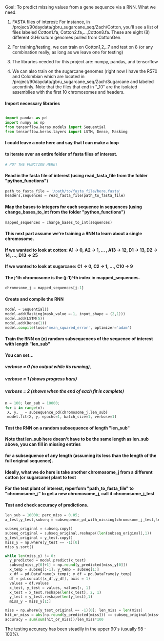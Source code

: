 Goal:  To predict missing values from a gene sequence via a RNN.
What we need:
 1.  FASTA files of interest:  For instance, in /project/90daydata/gbru_sugarcane_seq/Zach/Cotton, you'll see a list of files labeled
     Cotton1.fa, Cotton2.fa,...,Cotton8.fa.  These are eight (8) different G.Hirsutum genomes pulled from CottonGen.
     
 2.  For training/testing, we can train on Cotton1,2,..7 and test on 8 (or any combination really, as long as we leave one for testing)
   
 3.  The libraries needed for this project are: numpy, pandas, and tensorflow
   
 4.  We can also train on the sugarcane genomes (right now I have the R570 and Colombian which are located in /project/90daydata/gbru_sugarcane_seq/Zach/Sugarcane
     and labeled accordinly.  Note that the files that end in "_10" are the isolated assemblies with the first 10 chromosomes and headers.  

#### Import necessary libraries
```python

import pandas as pd
import numpy as np
from tensorflow.keras.models import Sequential
from tensorflow.keras.layers import LSTM, Dense, Masking
```

#### I could leave a note here and say that I can make a loop 
#### to iterate over an entire folder of fasta files of interest.
```python
# PUT THE FUNCTION HERE!
```

#### Read in the fasta file of interest (using read_fasta_file from the folder "python_functions")
```python
path_to_fasta_file = '/path/to/fasta_file/here.fasta'
headers,sequences = read_fasta_file(path_to_fasta_file)
```

#### Map the bases to integers for each sequence in sequences (using change_bases_to_int from the folder "python_functions")
```python
mapped_sequences = change_bases_to_int(sequences)
```

#### This next part assume we're training a RNN to learn about a single chromosome.
#### If we wanted to look at cotton:     A1 -> 0, A2 -> 1, ... , A13 -> 12, D1 -> 13, D2 -> 14, ..., D13 -> 25
#### If we wanted to look at sugarcane:  C1 -> 0, C2 -> 1, ..., C10 -> 9
#### The j^th chromosome is the (j-1)^th index in mapped_sequences.
```python
chromosome_j = mapped_sequences[j-1]
```

#### Create and compile the RNN
```python
model = Sequential()
model.add(Masking(mask_value =-1, input_shape = (2,1)))
model.add(LSTM(5))
model.add(Dense(1))
model.compile(loss='mean_squared_error', optimizer='adam')
```

#### Train the RNN on (n) random subsequences of the sequence of interest with length "len_sub"
#### You can set... 
##### verbose = 0 (no output while its running), 
##### verbose = 1 (shows progress bars)
##### verbose = 2 (shows when the end of each fit is complete)
```python
n = 100; len_sub = 10000; 
for i in range(n):
 X, y, _ = subsequence_pd(chromosome_j,len_sub)
 model.fit(X, y, epochs=1, batch_size=1, verbose=1)
```

#### Test the RNN on a random subsequence of length "len_sub"
#### Note that len_sub here doesn't have to be the same length as len_sub above, you can fill in missing entries
#### for a subsequence of any length (assuming its less than the length of the full original sequence).
#### Ideally, what we do here is take another chromosome_j from a different cotton (or sugarcane) plant to test
#### For the test plant of interest, reperform "path_to_fasta_file" to "chromosome_j" to get a new chromosome_j, call it chromosome_j_test

#### Test and check accuracy of predictions.
```python
len_sub = 10000; perc_miss = 0.05;
x_test,y_test,subseq = subsequence_pd_with_missing(chromosome_j_test,len_sub,perc_miss)

subseq_original = subseq.copy()
subseq_original = subseq_original.reshape((len(subseq_original),1))
y_test_original = y_test.copy()
miss_y = np.where(y_test == -1)[0]
miss_y.sort()

while len(miss_y) != 0:
  y_predicted = model.predict(x_test)
  subseq[miss_y[0]+1] = np.round(y_predicted[miss_y[0]])
  x_temp = subseq[:-1]; y_temp = subseq[1:]
  x_df = pd.DataFrame(x_temp); y_df = pd.DataFrame(y_temp)
  df = pd.concat([x_df,y_df], axis = 1)
  values = df.values
  x_test, y_test = values, values[:, 1]
  x_test = x_test.reshape(len(x_test), 2, 1)
  y_test = y_test.reshape(len(y_test),1)
  miss_y = miss_y[1:]

miss = np.where(y_test_original == -1)[0]; len_miss = len(miss)
hit_or_miss = abs(np.round(y_predicted[miss])) == subseq_original[miss+1]
accuracy = sum(sum(hit_or_miss))/len_miss*100
```
The testing accuracy has been steadily in the upper 90's (usually 98 - 100%).  

